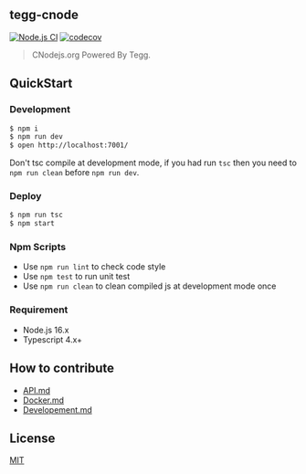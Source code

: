 ## tegg-cnode

[![Node.js CI](https://github.com/cnodejs/tegg-cnode/actions/workflows/nodejs.yml/badge.svg)](https://github.com/cnodejs/tegg-cnode/actions/workflows/nodejs.yml)
[![codecov](https://codecov.io/gh/cnodejs/tegg-cnode/branch/master/graph/badge.svg)](https://codecov.io/gh/cnodejs/tegg-cnode)

> CNodejs.org Powered By Tegg.

## QuickStart

### Development

```bash
$ npm i
$ npm run dev
$ open http://localhost:7001/
```

Don't tsc compile at development mode, if you had run `tsc` then you need to `npm run clean` before `npm run dev`.

### Deploy

```bash
$ npm run tsc
$ npm start
```

### Npm Scripts

- Use `npm run lint` to check code style
- Use `npm test` to run unit test
- Use `npm run clean` to clean compiled js at development mode once

### Requirement

- Node.js 16.x
- Typescript 4.x+

## How to contribute

- [API.md](docs/API.md)
- [Docker.md](docs/Docker.md)
- [Developement.md](docs/Developement.md)

## License

[MIT](LICENSE)
